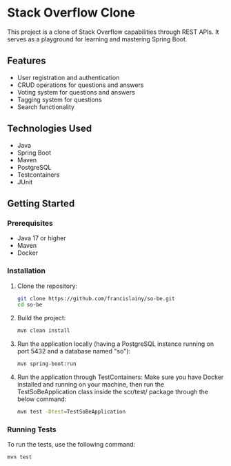 # Stack Overflow Clone

This project is a clone of Stack Overflow capabilities through REST APIs. It serves as a playground for learning and mastering Spring Boot.

## Features

- User registration and authentication
- CRUD operations for questions and answers
- Voting system for questions and answers
- Tagging system for questions
- Search functionality

## Technologies Used

- Java
- Spring Boot
- Maven
- PostgreSQL
- Testcontainers
- JUnit

## Getting Started

### Prerequisites

- Java 17 or higher
- Maven
- Docker

### Installation

1. Clone the repository:
	```sh
	git clone https://github.com/francislainy/so-be.git
	cd so-be
	```

2. Build the project:
	```sh
	mvn clean install
	```

3. Run the application locally (having a PostgreSQL instance running on port 5432 and a database named "so"):
	```sh
	mvn spring-boot:run
	```

4. Run the application through TestContainers:
Make sure you have Docker installed and running on your machine, then run the TestSoBeApplication class inside the scr/test/ package through the below command:
	```sh
	mvn test -Dtest=TestSoBeApplication
	```

### Running Tests

To run the tests, use the following command:
```sh
mvn test
